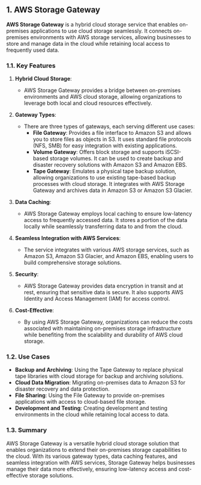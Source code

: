 ## 1. AWS Storage Gateway

**AWS Storage Gateway** is a hybrid cloud storage service that enables on-premises applications to use cloud storage seamlessly. It connects on-premises environments with AWS storage services, allowing businesses to store and manage data in the cloud while retaining local access to frequently used data.

### 1.1. Key Features

1. **Hybrid Cloud Storage**:
   - AWS Storage Gateway provides a bridge between on-premises environments and AWS cloud storage, allowing organizations to leverage both local and cloud resources effectively.

2. **Gateway Types**:
   - There are three types of gateways, each serving different use cases:
     - **File Gateway**: Provides a file interface to Amazon S3 and allows you to store files as objects in S3. It uses standard file protocols (NFS, SMB) for easy integration with existing applications.
     - **Volume Gateway**: Offers block storage and supports iSCSI-based storage volumes. It can be used to create backup and disaster recovery solutions with Amazon S3 and Amazon EBS.
     - **Tape Gateway**: Emulates a physical tape backup solution, allowing organizations to use existing tape-based backup processes with cloud storage. It integrates with AWS Storage Gateway and archives data in Amazon S3 or Amazon S3 Glacier.

3. **Data Caching**:
   - AWS Storage Gateway employs local caching to ensure low-latency access to frequently accessed data. It stores a portion of the data locally while seamlessly transferring data to and from the cloud.

4. **Seamless Integration with AWS Services**:
   - The service integrates with various AWS storage services, such as Amazon S3, Amazon S3 Glacier, and Amazon EBS, enabling users to build comprehensive storage solutions.

5. **Security**:
   - AWS Storage Gateway provides data encryption in transit and at rest, ensuring that sensitive data is secure. It also supports AWS Identity and Access Management (IAM) for access control.

6. **Cost-Effective**:
   - By using AWS Storage Gateway, organizations can reduce the costs associated with maintaining on-premises storage infrastructure while benefiting from the scalability and durability of AWS cloud storage.

### 1.2. Use Cases

- **Backup and Archiving**: Using the Tape Gateway to replace physical tape libraries with cloud storage for backup and archiving solutions.
- **Cloud Data Migration**: Migrating on-premises data to Amazon S3 for disaster recovery and data protection.
- **File Sharing**: Using the File Gateway to provide on-premises applications with access to cloud-based file storage.
- **Development and Testing**: Creating development and testing environments in the cloud while retaining local access to data.

### 1.3. Summary

AWS Storage Gateway is a versatile hybrid cloud storage solution that enables organizations to extend their on-premises storage capabilities to the cloud. With its various gateway types, data caching features, and seamless integration with AWS services, Storage Gateway helps businesses manage their data more effectively, ensuring low-latency access and cost-effective storage solutions.
